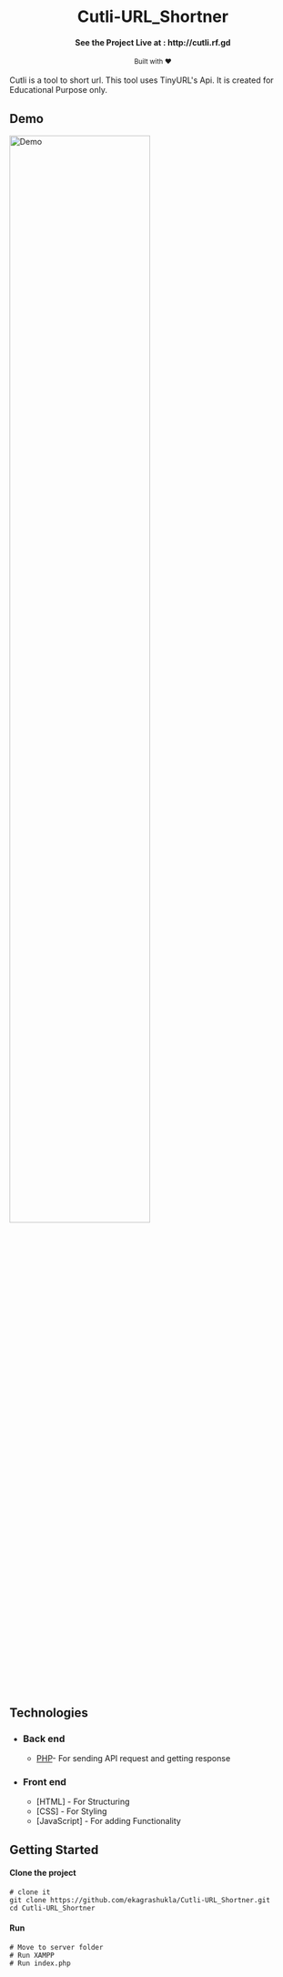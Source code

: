 <h1 align="center">
  Cutli-URL_Shortner
</h1>

<h4 align="center">See the Project Live at : http://cutli.rf.gd</h4>
<div align="center">
  <sub>Built with ❤︎ </sub>
</div>

</br>
Cutli is a tool to short url. This tool uses TinyURL's Api. It is created for Educational Purpose only.

## Demo

<img src="demo.gif" alt="Demo" height ="70%" width = "70%"/>

## Technologies

- ### Back end

  - [PHP](https://www.php.net/)- For sending API request and getting response

- ### Front end

  - [HTML] - For Structuring
  - [CSS] - For Styling
  - [JavaScript] - For adding Functionality

## Getting Started

#### Clone the project

```
# clone it
git clone https://github.com/ekagrashukla/Cutli-URL_Shortner.git
cd Cutli-URL_Shortner
```

#### Run 

```
# Move to server folder
# Run XAMPP
# Run index.php
```
